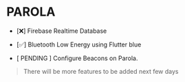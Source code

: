 # PAROLA

  - [❌] Firebase Realtime Database
  
  - [✅] Bluetooth Low Energy using Flutter blue

  - [ PENDING ] Configure Beacons on Parola.

> There will be more features to be added next few days
